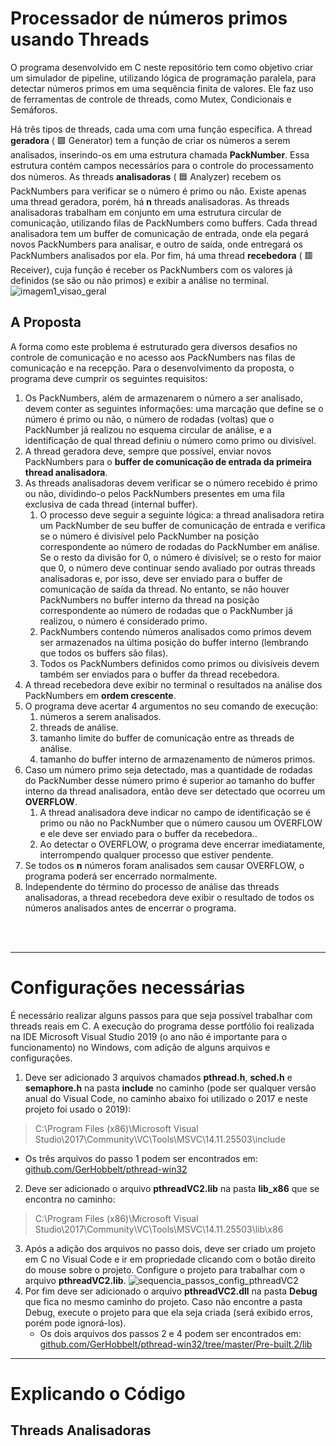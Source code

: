 # Processador de números primos usando Threads

O programa desenvolvido em C neste repositório tem como objetivo criar um simulador de pipeline, utilizando lógica de programação paralela, para detectar números primos em uma sequência finita de valores. Ele faz uso de ferramentas de controle de threads, como Mutex, Condicionais e Semáforos.

Há três tipos de threads, cada uma com uma função específica. A thread **geradora** ( :green_square: Generator) tem a função de criar os números a serem analisados, inserindo-os em uma estrutura chamada **PackNumber**. Essa estrutura contém campos necessários para o controle do processamento dos números. As threads **analisadoras** ( :blue_square: Analyzer) recebem os PackNumbers para verificar se o número é primo ou não. Existe apenas uma thread geradora, porém, há **n** threads analisadoras. As threads analisadoras trabalham em conjunto em uma estrutura circular de comunicação, utilizando filas de PackNumbers como buffers. Cada thread analisadora tem um buffer de comunicação de entrada, onde ela pegará novos PackNumbers para analisar, e outro de saída, onde entregará os PackNumbers analisados por ela. Por fim, há uma thread **recebedora** ( :red_square: Receiver), cuja função é receber os PackNumbers com os valores já definidos (se são ou não primos) e exibir a análise no terminal.
<br>
![imagem1_visao_geral](https://github.com/user-attachments/assets/358d2f81-e3e1-47db-8647-4a97f99f9faf)
<br>
## A Proposta
A forma como este problema é estruturado gera diversos desafios no controle de comunicação e no acesso aos PackNumbers nas filas de comunicação e na recepção. Para o desenvolvimento da proposta, o programa deve cumprir os seguintes requisitos:
1. Os PackNumbers, além de armazenarem o número a ser analisado, devem conter as seguintes informações: uma marcação que define se o número é primo ou não, o número de rodadas (voltas) que o PackNumber já realizou no esquema circular de análise, e a identificação de qual thread definiu o número como primo ou divisível.
2. A thread geradora deve, sempre que possível, enviar novos PackNumbers para o **buffer de comunicação de entrada da primeira thread analisadora**.
3. As threads analisadoras devem verificar se o número recebido é primo ou não, dividindo-o pelos PackNumbers presentes em uma fila exclusiva de cada thread (internal buffer). 
   1. O processo deve seguir a seguinte lógica: a thread analisadora retira um PackNumber de seu buffer de comunicação de entrada e verifica se o número é divisível pelo PackNumber na posição correspondente ao número de rodadas do PackNumber em análise. Se o resto da divisão for 0, o número é divisível; se o resto for maior que 0, o número deve continuar sendo avaliado por outras threads analisadoras e, por isso, deve ser enviado para o buffer de comunicação de saída da thread. No entanto, se não houver PackNumbers no buffer interno da thread na posição correspondente ao número de rodadas que o PackNumber já realizou, o número é considerado primo.
   2. PackNumbers contendo números analisados como primos devem ser armazenados na última posição do buffer interno (lembrando que todos os buffers são filas).
   3. Todos os PackNumbers definidos como primos ou divisíveis devem também ser enviados para o buffer da thread recebedora.
4. A thread recebedora deve exibir no terminal o resultados na análise dos PackNumbers em **ordem crescente**.
5. O programa deve acertar 4 argumentos no seu comando de execução: 
   1. **<n>**  números a serem analisados.
   2. **<m>** threads de análise.
   3. **<k>** tamanho limite do buffer de comunicação entre as threads de análise.
   4. **<x>** tamanho do buffer interno de armazenamento de números primos.
6. Caso um número primo seja detectado, mas a quantidade de rodadas do PackNumber desse número primo é superior ao tamanho do buffer interno da thread analisadora, então deve ser detectado que ocorreu um **OVERFLOW**.
   1. A thread analisadora deve indicar no campo de identificação se é primo ou não no PackNumber que o número causou um OVERFLOW e ele deve ser enviado para o buffer da recebedora..
   2. Ao detectar o OVERFLOW, o programa deve encerrar imediatamente, interrompendo qualquer processo que estiver pendente.
7. Se todos os **n** números  foram analisados sem causar OVERFLOW, o programa poderá ser encerrado normalmente.
8. Independente do término do processo de análise das threads analisadoras, a thread recebedora deve exibir o resultado de todos os números analisados antes de encerrar o programa.

<br>
<br>

***
# Configurações necessárias
É necessário realizar alguns passos para que seja possível trabalhar com threads reais em C. A execução do programa desse portfólio foi realizada na IDE Microsoft Visual Studio 2019 (o ano não é importante para o funcionamento) no Windows, com adição de alguns arquivos e configurações.

1. Deve ser adicionado 3 arquivos chamados  **pthread.h**, **sched.h** e **semaphore.h** na pasta **include** no caminho (pode ser qualquer versão anual do Visual Code, no caminho abaixo foi utilizado o 2017 e neste projeto foi usado o 2019):
> C:\Program Files (x86)\Microsoft Visual Studio\2017\Community\VC\Tools\MSVC\14.11.25503\include
   * Os três arquivos do passo 1 podem ser encontrados em:
[github.com/GerHobbelt/pthread-win32](https://github.com/GerHobbelt/pthread-win32/tree/master)
2. Deve ser adicionado o arquivo **pthreadVC2.lib** na pasta **lib_x86** que se encontra no caminho:
>  C:\Program Files (x86)\Microsoft Visual Studio\2017\Community\VC\Tools\MSVC\14.11.25503\lib\x86
3. Após a adição dos arquivos no passo dois, deve ser criado um projeto em C no Visual Code e ir em propriedade clicando com o botão direito do mouse sobre o projeto. Configure o projeto para trabalhar com o arquivo **pthreadVC2.lib**.
![sequencia_passos_config_pthreadVC2](https://github.com/user-attachments/assets/cdfed2de-4fbe-4c21-ad1d-d23b4ed5a3b6)
4. Por fim deve ser adicionado o arquivo **pthreadVC2.dll** na pasta **Debug** que fica no mesmo caminho do projeto. Caso não encontre a pasta Debug, execute o projeto para que ela seja criada (será exibido erros, porém pode ignorá-los).
   * Os dois arquivos dos passos 2 e 4 podem ser encontrados em:
[github.com/GerHobbelt/pthread-win32/tree/master/Pre-built.2/lib](https://github.com/Tieske/pthreads-win32/tree/master/Pre-built.2/lib)

***
# Explicando o Código

## Threads Analisadoras
